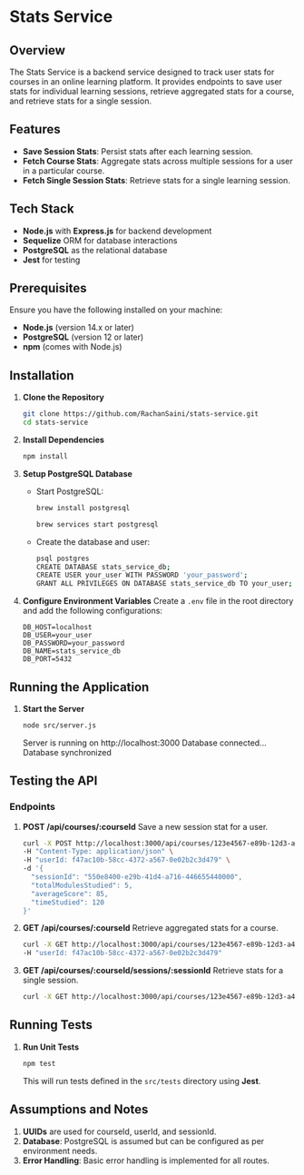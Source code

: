 # Stats Service

## Overview
The Stats Service is a backend service designed to track user stats for courses in an online learning platform. It provides endpoints to save user stats for individual learning sessions, retrieve aggregated stats for a course, and retrieve stats for a single session.

## Features
- **Save Session Stats**: Persist stats after each learning session.
- **Fetch Course Stats**: Aggregate stats across multiple sessions for a user in a particular course.
- **Fetch Single Session Stats**: Retrieve stats for a single learning session.

## Tech Stack
- **Node.js** with **Express.js** for backend development
- **Sequelize** ORM for database interactions
- **PostgreSQL** as the relational database
- **Jest** for testing

## Prerequisites
Ensure you have the following installed on your machine:
- **Node.js** (version 14.x or later)
- **PostgreSQL** (version 12 or later)
- **npm** (comes with Node.js)

## Installation

1. **Clone the Repository**
   ```bash
   git clone https://github.com/RachanSaini/stats-service.git
   cd stats-service
   ```

2. **Install Dependencies**
   ```bash
   npm install
   ```

3. **Setup PostgreSQL Database**
   - Start PostgreSQL:
     ```bash
     brew install postgresql
     ```
     ```bash
     brew services start postgresql
     ```
   - Create the database and user:
     ```bash
     psql postgres
     CREATE DATABASE stats_service_db;
     CREATE USER your_user WITH PASSWORD 'your_password';
     GRANT ALL PRIVILEGES ON DATABASE stats_service_db TO your_user;
     ```

4. **Configure Environment Variables**
   Create a `.env` file in the root directory and add the following configurations:
   ```plaintext
   DB_HOST=localhost
   DB_USER=your_user
   DB_PASSWORD=your_password
   DB_NAME=stats_service_db
   DB_PORT=5432
   ```

## Running the Application

1. **Start the Server**
   ```bash
   node src/server.js
   ```

    Server is running on http://localhost:3000
    Database connected...
    Database synchronized   

## Testing the API

### Endpoints
1. **POST /api/courses/:courseId**
   Save a new session stat for a user.

   ```bash
   curl -X POST http://localhost:3000/api/courses/123e4567-e89b-12d3-a456-426614174000 \
   -H "Content-Type: application/json" \
   -H "userId: f47ac10b-58cc-4372-a567-0e02b2c3d479" \
   -d '{
     "sessionId": "550e8400-e29b-41d4-a716-446655440000",
     "totalModulesStudied": 5,
     "averageScore": 85,
     "timeStudied": 120
   }'
   ```

2. **GET /api/courses/:courseId**
   Retrieve aggregated stats for a course.

   ```bash
   curl -X GET http://localhost:3000/api/courses/123e4567-e89b-12d3-a456-426614174000 \
   -H "userId: f47ac10b-58cc-4372-a567-0e02b2c3d479"
   ```

3. **GET /api/courses/:courseId/sessions/:sessionId**
   Retrieve stats for a single session.

   ```bash
   curl -X GET http://localhost:3000/api/courses/123e4567-e89b-12d3-a456-426614174000/sessions/550e8400-e29b-41d4-a716-446655440000
   ```

## Running Tests

1. **Run Unit Tests**
   ```bash
   npm test
   ```

   This will run tests defined in the `src/tests` directory using **Jest**.

## Assumptions and Notes
1. **UUIDs** are used for courseId, userId, and sessionId.
2. **Database**: PostgreSQL is assumed but can be configured as per environment needs.
3. **Error Handling**: Basic error handling is implemented for all routes.